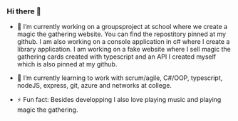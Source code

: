 ### Hi there 👋

- 🔭 I’m currently working on a groupsproject at school where we create a magic the gathering website. You can find the repostitory pinned at my github. I am also working on a console application in c# where I create a library application. I am working on a fake website where I sell magic the gathering cards created with typescript and an API I created myself which is also pinned at my github.

- 🌱 I’m currently learning to work with scrum/agile, C#/OOP, typescript, nodeJS, express, git, azure and networks at college.

- ⚡ Fun fact: Besides developping I also love playing music and playing magic the gathering.
<!--
**ExanFabry/ExanFabry** is a ✨ _special_ ✨ repository because its `README.md` (this file) appears on your GitHub profile.

Here are some ideas to get you started:

- 🔭 I’m currently working on ...
- 🌱 I’m currently learning ...
- 👯 I’m looking to collaborate on ...
- 🤔 I’m looking for help with ...
- 💬 Ask me about ...
- 📫 How to reach me: ...
- 😄 Pronouns: ...
- ⚡ Fun fact: ...
-->
